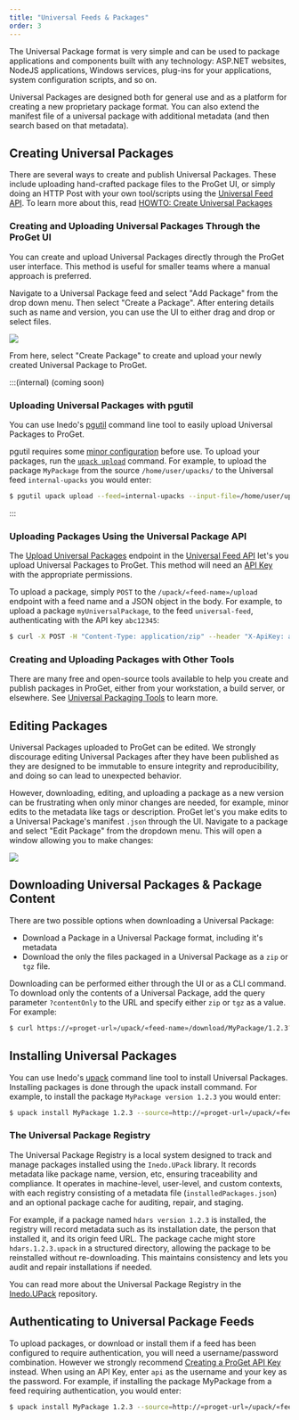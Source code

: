 ```yaml
---
title: "Universal Feeds & Packages"
order: 3
---
```


The Universal Package format is very simple and can be used to package applications and components built with any technology: ASP.NET websites, NodeJS applications, Windows services, plug-ins for your applications, system configuration scripts, and so on. 

Universal Packages are designed both for general use and as a platform for creating a new proprietary package format. You can also extend the manifest file of a universal package with additional metadata (and then search based on that metadata).

## Creating Universal Packages

There are several ways to create and publish Universal Packages. These include uploading hand-crafted package files to the ProGet UI, or simply doing an HTTP Post with your own tool/scripts using the [Universal Feed API](/docs/proget/reference-api/universal-feed). To learn more about this, read [HOWTO: Create Universal Packages]()

### Creating and Uploading Universal Packages Through the ProGet UI

You can create and upload Universal Packages directly through the ProGet user interface. This method is useful for smaller teams where a manual approach is preferred. 

Navigate to a Universal Package feed and select "Add Package" from the drop down menu. Then select "Create a Package". After entering details such as name and version, you can use the UI to either drag and drop or select files. 

![](/resources/docs/proget-upack-createpackage.png)

From here, select "Create Package" to create and upload your newly created Universal Package to ProGet.

:::(internal) (coming soon)
### Uploading Universal Packages with pgutil

You can use Inedo's [pgutil](/docs/proget/reference-api/proget-pgutil) command line tool to easily upload Universal Packages to ProGet. 

pgutil requires some [minor configuration](/docs/proget/reference-api/proget-pgutil#sources) before use. To upload your packages, run the [`upack upload`]() command. For example, to upload the package `MyPackage` from the source `/home/user/upacks/` to the Universal feed `internal-upacks` you would enter:

```bash
$ pgutil upack upload --feed=internal-upacks --input-file=/home/user/upacks/MyPackage-1.2.3.upack
```
:::

### Uploading Packages Using the Universal Package API

The [Upload Universal Packages](/docs/proget/reference-api/universal-feed/upload) endpoint in the [Universal Feed API](/docs/proget/reference-api/universal-feed) let's you upload Universal Packages to ProGet. This method will need an [API Key](/docs/proget/reference-api/proget-apikeys) with the appropriate permissions.

To upload a package, simply `POST` to the `/upack/«feed-name»/upload` endpoint with a feed name and a JSON object in the body. For example, to upload a package `myUniversalPackage`, to the feed `universal-feed`, authenticating with the API key `abc12345`:

```bash
$ curl -X POST -H "Content-Type: application/zip" --header "X-ApiKey: abc12345" --data-binary "home/user/upacks/MyUniversalPackage-1.2.3.upack" "http://«proget-url»/upack/«feed-name»/upload"
```

### Creating and Uploading Packages with Other Tools

There are many free and open-source tools available to help you create and publish packages in ProGet, either from your workstation, a build server, or elsewhere. See [Universal Packaging Tools](/docs/proget/feeds/universal/universal-packages#tools) to learn more.

## Editing Packages

Universal Packages uploaded to ProGet can be edited. We strongly discourage editing Universal Packages after they have been published as they are designed to be immutable to ensure integrity and reproducibility, and doing so can lead to unexpected behavior.

However, downloading, editing, and uploading a package as a new version can be frustrating when only minor changes are needed, for example, minor edits to the metadata like tags or description. ProGet let's you make edits to a Universal Package's manifest `.json` through the UI. Navigate to a package and select "Edit Package" from the dropdown menu. This will open a window allowing you to make changes:

![](/resources/docs/proget-upack-editpackage.png)

## Downloading Universal Packages & Package Content

There are two possible options when downloading a Universal Package:

* Download a Package in a Universal Package format, including it's metadata
* Download the only the files packaged in a Universal Package as a `zip` or `tgz` file. 

Downloading can be performed either through the UI or as a CLI command. To download only the contents of a Universal Package, add the query parameter `?contentOnly` to the URL and specify either `zip` or `tgz` as a value. For example:

```bash
$ curl https://«proget-url»/upack/«feed-name»/download/MyPackage/1.2.3?contentOnly=zip --output MyPackage-1.2.3.zip --user «user»:«password»
```

## Installing Universal Packages

You can use Inedo's [upack](https://github.com/Inedo/upack/releases) command line tool to install Universal Packages. Installing packages is done through the upack install command. For example, to install the package `MyPackage version 1.2.3` you would enter:

```bash
$ upack install MyPackage 1.2.3 --source=http://«proget-url»/upack/«feed-name» --target=«directory» --user=«user»:«password»
```

### The Universal Package Registry

The Universal Package Registry is a local system designed to track and manage packages installed using the `Inedo.UPack` library. It records metadata like package name, version, etc, ensuring traceability and compliance. It operates in machine-level, user-level, and custom contexts, with each registry consisting of a metadata file (`installedPackages.json`) and an optional package cache for auditing, repair, and staging.

For example, if a package named `hdars version 1.2.3` is installed, the registry will record metadata such as its installation date, the person that installed it, and its origin feed URL. The package cache might store `hdars.1.2.3.upack` in a structured directory, allowing the package to be reinstalled without re-downloading. This maintains consistency and lets you audit and repair installations if needed.

You can read more about the Universal Package Registry in the [Inedo.UPack](https://github.com/inedo/inedo.upack/blob/master/registry.md) repository.

## Authenticating to Universal Package Feeds

To upload packages, or download or install them if a feed has been configured to require authentication, you will need a username/password combination. However we strongly recommend [Creating a ProGet API Key](/docs/proget/reference-api/proget-apikeys) instead. When using an API Key, enter `api` as the username and your key as the password. For example, if installing the package MyPackage from a feed requiring authentication, you would enter:

```bash
$ upack install MyPackage 1.2.3 --source=http://«proget-url»/upack/«feed-name» --target=«directory» --user=api:«password»
```
